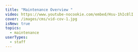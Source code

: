 ```yaml
---
title: "Maintenance Overview "
video: https://www.youtube-nocookie.com/embed/Hsu-1hIc8lI
cover: /images/cms/vid-cov-1.jpg
isNew: true
topics:
  - maintenance
userTypes:
  - staff
---
```

